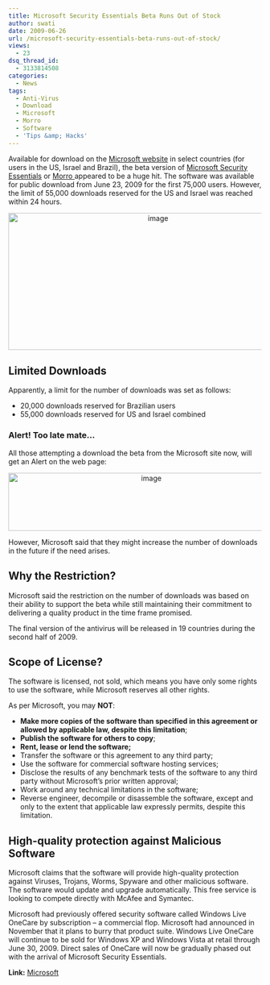 ```yaml
---
title: Microsoft Security Essentials Beta Runs Out of Stock
author: swati
date: 2009-06-26
url: /microsoft-security-essentials-beta-runs-out-of-stock/
views:
  - 23
dsq_thread_id:
  - 3133814508
categories:
  - News
tags:
  - Anti-Virus
  - Download
  - Microsoft
  - Morro
  - Software
  - 'Tips &amp; Hacks'
---
```

Available for download on the <a href="http://www.microsoft.com/security_essentials" onclick="_gaq.push(['_trackEvent', 'outbound-article', 'http://www.microsoft.com/security_essentials', 'Microsoft website']);" >Microsoft website</a> in select countries (for users in the US, Israel and Brazil), the beta version of [Microsoft Security Essentials][1] or [Morro ][2]appeared to be a huge hit. The software was available for public download from June 23, 2009 for the first 75,000 users. However, the limit of 55,000 downloads reserved for the US and Israel was reached within 24 hours.

<p style="text-align: center">
  <img class="aligncenter wp-image-53221" style="border: 0pt none" src="http://cdn.devilsworkshop.org/files/2009/06/image65.png" border="0" alt="image" width="580" height="272" />
</p>

## Limited Downloads

Apparently, a limit for the number of downloads was set as follows:

  * 20,000 downloads reserved for Brazilian users
  * 55,000 downloads reserved for US and Israel combined

### Alert! Too late mate…

All those attempting a download the beta from the Microsoft site now, will get an Alert on the web page:

<p style="text-align: center">
  <img class="aligncenter" style="border: 0pt none" src="http://cdn.devilsworkshop.org/files/2009/06/image-thumb4.png" border="0" alt="image" width="553" height="115" />
</p>

<p style="text-align: left">
  However, Microsoft said that they might increase the number of downloads in the future if the need arises.
</p>

## Why the Restriction?

Microsoft said the restriction on the number of downloads was based on their ability to support the beta while still maintaining their commitment to delivering a quality product in the time frame promised.

The final version of the antivirus will be released in 19 countries during the second half of 2009.

## Scope of License?

The software is licensed, not sold, which means you have only some rights to use the software, while Microsoft reserves all other rights.

As per Microsoft, you may **NOT**:

  * **Make more copies of the software than specified in this agreement or allowed by applicable law, despite this limitation**;
  * **Publish the software for others to copy**;
  * **Rent, lease or lend the software;**
  * Transfer the software or this agreement to any third party;
  * Use the software for commercial software hosting services;
  * Disclose the results of any benchmark tests of the software to any third party without Microsoft’s prior written approval;
  * Work around any technical limitations in the software;
  * Reverse engineer, decompile or disassemble the software, except and only to the extent that applicable law expressly permits, despite this limitation.

## High-quality protection against Malicious Software

Microsoft claims that the software will provide high-quality protection against Viruses, Trojans, Worms, Spyware and other malicious software. The software would update and upgrade automatically. This free service is looking to compete directly with McAfee and Symantec.

Microsoft had previously offered security software called Windows Live OneCare by subscription – a commercial flop. Microsoft had announced in November that it plans to burry that product suite. Windows Live OneCare will continue to be sold for Windows XP and Windows Vista at retail through June 30, 2009. Direct sales of OneCare will now be gradually phased out with the arrival of Microsoft Security Essentials.

**Link:** <a href="http://www.microsoft.com/security_essentials/default.aspx" onclick="_gaq.push(['_trackEvent', 'outbound-article', 'http://www.microsoft.com/security_essentials/default.aspx', 'Microsoft']);" >Microsoft</a>

 [1]: http://devilsworkshop.org/microsoft-releases-free-antivirus-morro-aka-microsoft-security-essentials/
 [2]: http://devilsworkshop.org/microsoft%e2%80%99s-free-antivirus-%e2%80%9cmorro%e2%80%9d-coming-soon/
